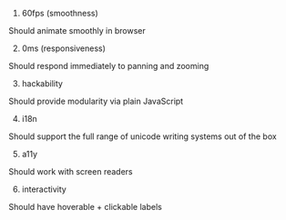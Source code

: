 1. 60fps (smoothness)

Should animate smoothly in browser

2. 0ms (responsiveness)

Should respond immediately to panning and zooming

3. hackability

Should provide modularity via plain JavaScript

4. i18n

Should support the full range of unicode writing systems out of the box

5. a11y

Should work with screen readers

6. interactivity

Should have hoverable + clickable labels